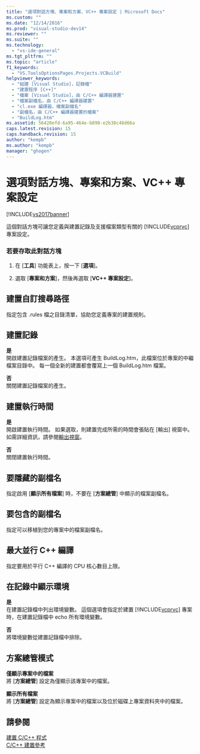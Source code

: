 ```yaml
---
title: "選項對話方塊、專案和方案、VC++ 專案設定 | Microsoft Docs"
ms.custom: ""
ms.date: "12/14/2016"
ms.prod: "visual-studio-dev14"
ms.reviewer: ""
ms.suite: ""
ms.technology: 
  - "vs-ide-general"
ms.tgt_pltfrm: ""
ms.topic: "article"
f1_keywords: 
  - "VS.ToolsOptionsPages.Projects.VCBuild"
helpviewer_keywords: 
  - "組建 [Visual Studio]，記錄檔"
  - "建置程序 [C++]"
  - "檔案 [Visual Studio]，由 C/C++ 編譯器建置"
  - "檔案副檔名，由 C/C++ 編譯器建置"
  - "cl.exe 編譯器，檔案副檔名"
  - "副檔名，由 C/C++ 編譯器建置的檔案"
  - "BuildLog.htm"
ms.assetid: 56420efd-6a95-464e-b890-e2b38c48d66a
caps.latest.revision: 15
caps.handback.revision: 15
author: "kempb"
ms.author: "kempb"
manager: "ghogen"
---
```

# 選項對話方塊、專案和方案、VC++ 專案設定
[!INCLUDE[vs2017banner](../../code-quality/includes/vs2017banner.md)]

這個對話方塊可讓您定義與建置記錄及支援檔案類型有關的 [!INCLUDE[vcprvc](../../debugger/includes/vcprvc_md.md)] 專案設定。  
  
### 若要存取此對話方塊  
  
1.  在 \[**工具**\] 功能表上，按一下 \[**選項**\]。  
  
2.  選取 \[**專案和方案**\]，然後再選取 \[**VC\+\+ 專案設定**\]。  
  
## 建置自訂搜尋路徑  
 指定包含 .rules 檔之目錄清單，協助您定義專案的建置規則。  
  
## 建置記錄  
 **是**  
 開啟建置記錄檔案的產生。  本選項可產生 BuildLog.htm，此檔案位於專案的中繼檔案目錄中。  每一個全新的建置都會覆寫上一個 BuildLog.htm 檔案。  
  
 **否**  
 關閉建置記錄檔案的產生。  
  
## 建置執行時間  
 **是**  
 開啟建置執行時間。  如果選取，則建置完成所需的時間會張貼在 \[輸出\] 視窗中。  如需詳細資訊，請參閱[輸出視窗](../../ide/reference/output-window.md)。  
  
 **否**  
 關閉建置執行時間。  
  
## 要隱藏的副檔名  
 指定啟用 \[**顯示所有檔案**\] 時，不要在 \[**方案總管**\] 中顯示的檔案副檔名。  
  
## 要包含的副檔名  
 指定可以移植到您的專案中的檔案副檔名。  
  
## 最大並行 C\+\+ 編譯  
 指定要用於平行 C\+\+ 編譯的 CPU 核心數目上限。  
  
## 在記錄中顯示環境  
 **是**  
 在建置記錄檔中列出環境變數。  這個選項會指定於建置 [!INCLUDE[vcprvc](../../debugger/includes/vcprvc_md.md)] 專案時，在建置記錄檔中 echo 所有環境變數。  
  
 **否**  
 將環境變數從建置記錄檔中排除。  
  
## 方案總管模式  
 **僅顯示專案中的檔案**  
 將 \[**方案總管**\] 設定為僅顯示該專案中的檔案。  
  
 **顯示所有檔案**  
 將 \[**方案總管**\] 設定為顯示專案中的檔案以及位於磁碟上專案資料夾中的檔案。  
  
## 請參閱  
 [建置 C\/C\+\+ 程式](/visual-cpp/build/building-c-cpp-programs)   
 [C\/C\+\+ 建置參考](/visual-cpp/build/reference/c-cpp-building-reference)